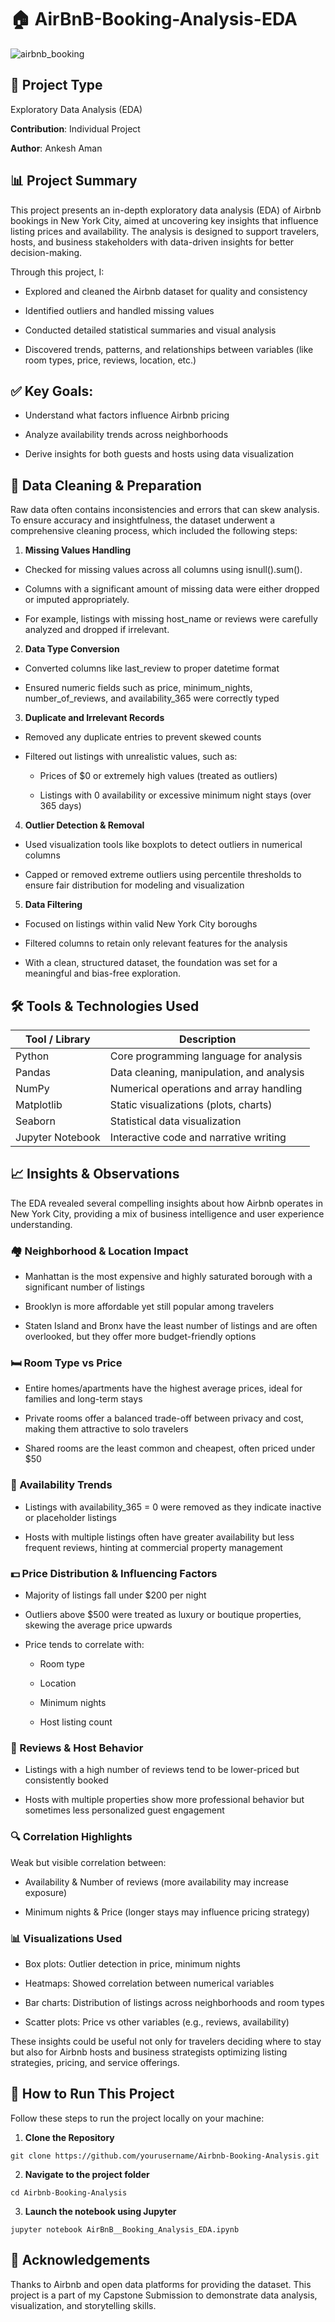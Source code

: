 # 🏠 AirBnB-Booking-Analysis-EDA

![airbnb_booking](https://github.com/ankesh-aman/AirBnB-Booking-Analysis-EDA/assets/170477956/953c182d-3973-4b8f-9272-eaa5b535bd38)

## 📌 Project Type
Exploratory Data Analysis (EDA)

**Contribution**: Individual Project

**Author**: Ankesh Aman

## 📊 Project Summary

This project presents an in-depth exploratory data analysis (EDA) of Airbnb bookings in New York City, aimed at uncovering key insights that influence listing prices and availability. The analysis is designed to support travelers, hosts, and business stakeholders with data-driven insights for better decision-making.

Through this project, I:

* Explored and cleaned the Airbnb dataset for quality and consistency

* Identified outliers and handled missing values

* Conducted detailed statistical summaries and visual analysis

* Discovered trends, patterns, and relationships between variables (like room types, price, reviews, location, etc.)


## ✅ Key Goals:
* Understand what factors influence Airbnb pricing

* Analyze availability trends across neighborhoods

* Derive insights for both guests and hosts using data visualization


## 🧹 Data Cleaning & Preparation

Raw data often contains inconsistencies and errors that can skew analysis. To ensure accuracy and insightfulness, the dataset underwent a comprehensive cleaning process, which included the following steps:

1. **Missing Values Handling**

  * Checked for missing values across all columns using isnull().sum().
  
  * Columns with a significant amount of missing data were either dropped or imputed appropriately.
  
  * For example, listings with missing host_name or reviews were carefully analyzed and dropped if irrelevant.

2. **Data Type Conversion**
  * Converted columns like last_review to proper datetime format
  
  * Ensured numeric fields such as price, minimum_nights, number_of_reviews, and availability_365 were correctly typed

3. **Duplicate and Irrelevant Records**
  * Removed any duplicate entries to prevent skewed counts
  
  * Filtered out listings with unrealistic values, such as:
  
    - Prices of $0 or extremely high values (treated as outliers)
    
    - Listings with 0 availability or excessive minimum night stays (over 365 days)

4. **Outlier Detection & Removal**
  * Used visualization tools like boxplots to detect outliers in numerical columns
  
  * Capped or removed extreme outliers using percentile thresholds to ensure fair distribution for modeling and visualization

5. **Data Filtering**
  * Focused on listings within valid New York City boroughs
  
  * Filtered columns to retain only relevant features for the analysis
  
  * With a clean, structured dataset, the foundation was set for a meaningful and bias-free exploration.


## 🛠 Tools & Technologies Used

| Tool / Library       | Description                             |
|----------------------|-----------------------------------------|
| Python               | Core programming language for analysis  |
| Pandas               | Data cleaning, manipulation, and analysis |
| NumPy                | Numerical operations and array handling |
| Matplotlib           | Static visualizations (plots, charts)   |
| Seaborn              | Statistical data visualization           |
| Jupyter Notebook     | Interactive code and narrative writing  |



## 📈 Insights & Observations

The EDA revealed several compelling insights about how Airbnb operates in New York City, providing a mix of business intelligence and user experience understanding.

### 🏘 Neighborhood & Location Impact
  * Manhattan is the most expensive and highly saturated borough with a significant number of listings
  
  * Brooklyn is more affordable yet still popular among travelers
  
  * Staten Island and Bronx have the least number of listings and are often overlooked, but they offer more budget-friendly options

### 🛏 Room Type vs Price
  * Entire homes/apartments have the highest average prices, ideal for families and long-term stays
  
  * Private rooms offer a balanced trade-off between privacy and cost, making them attractive to solo travelers
  
  * Shared rooms are the least common and cheapest, often priced under $50

### 📆 Availability Trends
  * Listings with availability_365 = 0 were removed as they indicate inactive or placeholder listings
  
  * Hosts with multiple listings often have greater availability but less frequent reviews, hinting at commercial property management

### 💵 Price Distribution & Influencing Factors
* Majority of listings fall under $200 per night

* Outliers above $500 were treated as luxury or boutique properties, skewing the average price upwards

* Price tends to correlate with:

  - Room type
  
  - Location
  
  - Minimum nights
  
  - Host listing count

### 📝 Reviews & Host Behavior
* Listings with a high number of reviews tend to be lower-priced but consistently booked

* Hosts with multiple properties show more professional behavior but sometimes less personalized guest engagement

### 🔍 Correlation Highlights
Weak but visible correlation between:

  * Availability & Number of reviews (more availability may increase exposure)
  
  * Minimum nights & Price (longer stays may influence pricing strategy)

### 📊 Visualizations Used
  * Box plots: Outlier detection in price, minimum nights
  
  * Heatmaps: Showed correlation between numerical variables
  
  * Bar charts: Distribution of listings across neighborhoods and room types
  
  * Scatter plots: Price vs other variables (e.g., reviews, availability)
  
These insights could be useful not only for travelers deciding where to stay but also for Airbnb hosts and business strategists optimizing listing strategies, pricing, and service offerings.



## 🚀 How to Run This Project

Follow these steps to run the project locally on your machine:

1. **Clone the Repository**

```
git clone https://github.com/yourusername/Airbnb-Booking-Analysis.git
```

2. **Navigate to the project folder**

```cd Airbnb-Booking-Analysis```

3. **Launch the notebook using Jupyter**

```jupyter notebook AirBnB__Booking_Analysis_EDA.ipynb```


## 🙌 Acknowledgements

Thanks to Airbnb and open data platforms for providing the dataset. This project is a part of my Capstone Submission to demonstrate data analysis, visualization, and storytelling skills.






